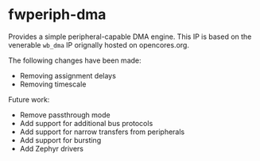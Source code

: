 # fwperiph-dma
Provides a simple peripheral-capable DMA engine. 
This IP is based on the venerable `wb_dma` IP orignally
hosted on opencores.org.

The following changes have been made:
- Removing assignment delays
- Removing timescale

Future work:
- Remove passthrough mode
- Add support for additional bus protocols
- Add support for narrow transfers from peripherals
- Add support for bursting
- Add Zephyr drivers

 